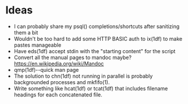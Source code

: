 Ideas
=====

*   I can probably share my psql() completions/shortcuts after sanitizing them
    a bit
*   Wouldn't be too hard to add some HTTP BASIC auth to ix(1df) to make pastes
    manageable
*   Have eds(1df) accept stdin with the "starting content" for the script
*   Convert all the manual pages to mandoc maybe? <https://en.wikipedia.org/wiki/Mandoc>
*   qmp(1df)--quick man page
*   The solution to chn(1df) not running in parallel is probably backgrounded
    processes and mkfifo(1).
*   Write something like hcat(1df) or tcat(1df) that includes filename headings
    for each concatenated file.
